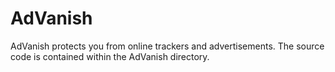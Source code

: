 # AdVanish
AdVanish protects you from online trackers and advertisements. The source code is contained within the AdVanish directory.
